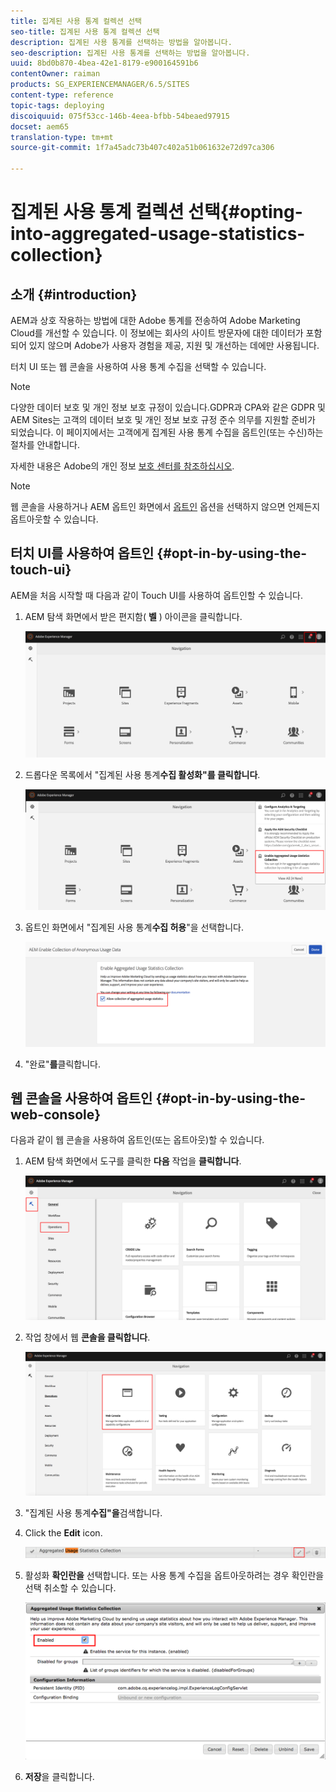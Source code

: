 ```yaml
---
title: 집계된 사용 통계 컬렉션 선택
seo-title: 집계된 사용 통계 컬렉션 선택
description: 집계된 사용 통계를 선택하는 방법을 알아봅니다.
seo-description: 집계된 사용 통계를 선택하는 방법을 알아봅니다.
uuid: 8bd0b870-4bea-42e1-8179-e900164591b6
contentOwner: raiman
products: SG_EXPERIENCEMANAGER/6.5/SITES
content-type: reference
topic-tags: deploying
discoiquuid: 075f53cc-146b-4eea-bfbb-54beaed97915
docset: aem65
translation-type: tm+mt
source-git-commit: 1f7a45adc73b407c402a51b061632e72d97ca306

---
```



# 집계된 사용 통계 컬렉션 선택{#opting-into-aggregated-usage-statistics-collection}

## 소개 {#introduction}

AEM과 상호 작용하는 방법에 대한 Adobe 통계를 전송하여 Adobe Marketing Cloud를 개선할 수 있습니다. 이 정보에는 회사의 사이트 방문자에 대한 데이터가 포함되어 있지 않으며 Adobe가 사용자 경험을 제공, 지원 및 개선하는 데에만 사용됩니다.

터치 UI 또는 웹 콘솔을 사용하여 사용 통계 수집을 선택할 수 있습니다.

>[!NOTE]
>
>다양한 데이터 보호 및 개인 정보 보호 규정이 있습니다.GDPR과 CPA와 같은 GDPR 및 AEM Sites는 고객의 데이터 보호 및 개인 정보 보호 규정 준수 의무를 지원할 준비가 되었습니다. 이 페이지에서는 고객에게 집계된 사용 통계 수집을 옵트인(또는 수신)하는 절차를 안내합니다.
>
>자세한 내용은 Adobe의 개인 정보 [보호 센터를 참조하십시오](https://www.adobe.com/privacy.html).

>[!NOTE]
>
>웹 콘솔을 사용하거나 AEM 옵트인 화면에서 [옵트인](/help/sites-deploying/opt-in-aggregated-usage-statistics.md#opt-in-by-using-the-web-console) 옵션을 선택하지 않으면 언제든지 옵트아웃할 수 있습니다.

## 터치 UI를 사용하여 옵트인 {#opt-in-by-using-the-touch-ui}

AEM을 처음 시작할 때 다음과 같이 Touch UI를 사용하여 옵트인할 수 있습니다.

1. AEM 탐색 화면에서 받은 편지함( **벨** ) 아이콘을 클릭합니다.

   ![usage_statiscentasavigationscreen](assets/usage_statisticsnavigationscreen.png)

1. 드롭다운 목록에서 &quot;집계된 사용 통계&#x200B;**수집 활성화&quot;를 클릭합니다**.

   ![usage_statiscentasavigationscreen2](assets/usage_statisticsnavigationscreen2.png)

1. 옵트인 화면에서 &quot;집계된 사용 통계&#x200B;**수집 허용**&quot;을 선택합니다.

   ![usage_statisticsoft-inscreen](assets/usage_statisticsopt-inscreen.png)

1. &quot;완료&quot;**를**&#x200B;클릭합니다.

## 웹 콘솔을 사용하여 옵트인 {#opt-in-by-using-the-web-console}

다음과 같이 웹 콘솔을 사용하여 옵트인(또는 옵트아웃)할 수 있습니다.

1. AEM 탐색 화면에서 도구를 클릭한 **다음** 작업을 **클릭합니다**.

   ![usage_staticsopsdashboard](assets/usage_statisticsopsdashboard.png)

1. 작업 창에서 웹 **콘솔을 클릭합니다**.

   ![usage_staticswebconsole](assets/usage_statisticswebconsole.png)

1. &quot;집계된 사용 통계&#x200B;**수집&quot;을**&#x200B;검색합니다.
1. Click the **Edit** icon.

   ![usage_staticscscollection편집](assets/usage_statisticscollectionedit.png)

1. 활성화 **확인란을** 선택합니다. 또는 사용 통계 수집을 옵트아웃하려는 경우 확인란을 선택 취소할 수 있습니다.

   ![usage_statiscselect](assets/usage_statisticsselect.png)

1. **저장**&#x200B;을 클릭합니다.


